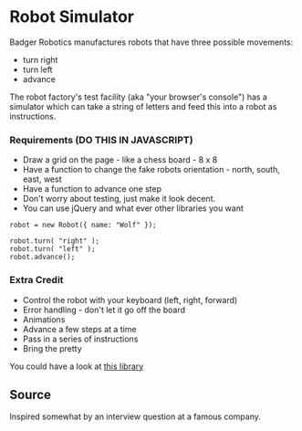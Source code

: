 # Robot Simulator

Badger Robotics manufactures robots that have three possible movements:

* turn right
* turn left
* advance

The robot factory's test facility (aka "your browser's console") has a simulator which can take a string of
letters and feed this into a robot as instructions.

### Requirements (DO THIS IN JAVASCRIPT)

- Draw a grid on the page - like a chess board - 8 x 8
- Have a function to change the fake robots orientation - north, south, east, west
- Have a function to advance one step
- Don't worry about testing, just make it look decent.
- You can use jQuery and what ever other libraries you want

```
robot = new Robot({ name: "Wolf" });

robot.turn( "right" );
robot.turn( "left" );
robot.advance();
```

### Extra Credit

- Control the robot with your keyboard (left, right, forward)
- Error handling - don't let it go off the board
- Animations
- Advance a few steps at a time
- Pass in a series of instructions
- Bring the pretty

You could have a look at [this library](https://craig.is/killing/mice)

## Source
Inspired somewhat by an interview question at a famous company.
